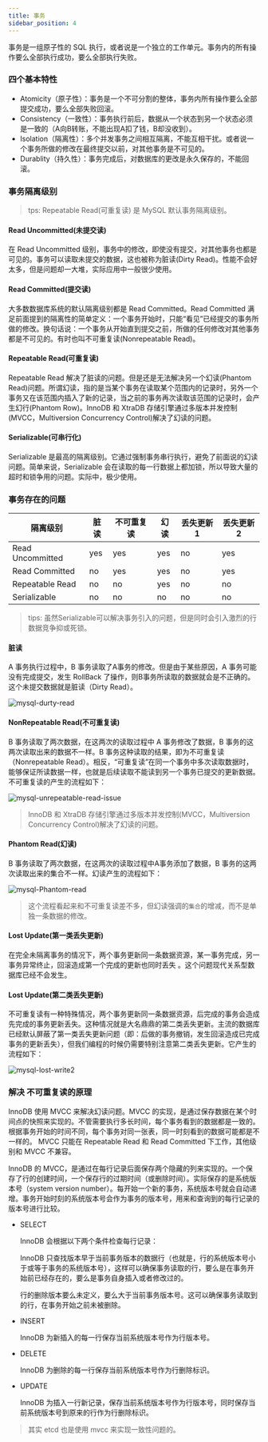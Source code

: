 ```yaml
---
title: 事务
sidebar_position: 4
---
```



事务是一组原子性的 SQL 执行，或者说是一个独立的工作单元。事务内的所有操作要么全部执行成功，要么全部执行失败。


### 四个基本特性

- Atomicity（原子性）：事务是一个不可分割的整体，事务内所有操作要么全部提交成功，要么全部失败回滚。
- Consistency（一致性）：事务执行前后，数据从一个状态到另一个状态必须是一致的（A向B转账，不能出现A扣了钱，B却没收到）。
- Isolation（隔离性）：多个并发事务之间相互隔离，不能互相干扰。或者说一个事务所做的修改在最终提交以前，对其他事务是不可见的。
- Durablity（持久性）：事务完成后，对数据库的更改是永久保存的，不能回滚。



### 事务隔离级别


> tps: Repeatable Read(可重复读) 是 MySQL 默认事务隔离级别。

#### Read Uncommitted(未提交读)

在 Read Uncommitted 级别，事务中的修改，即使没有提交，对其他事务也都是可见的。事务可以读取未提交的数据，这也被称为脏读(Dirty Read)。性能不会好太多，但是问题却一大堆，实际应用中一般很少使用。

#### Read Committed(提交读)

大多数数据库系统的默认隔离级别都是 Read Committed。Read Committed 满足前面提到的隔离性的简单定义：一个事务开始时，只能“看见”已经提交的事务所做的修改。换句话说：一个事务从开始直到提交之前，所做的任何修改对其他事务都是不可见的。有时也叫不可重复读(Nonrepeatable Read)。


#### Repeatable Read(可重复读)

Repeatable Read 解决了脏读的问题。但是还是无法解决另一个幻读(Phantom Read)问题。所谓幻读，指的是当某个事务在读取某个范围内的记录时，另外一个事务又在该范围内插入了新的记录，当之前的事务再次读取该范围的记录时，会产生幻行(Phantom Row)。InnoDB 和 XtraDB 存储引擎通过多版本并发控制(MVCC，Multiversion Concurrency Control)解决了幻读的问题。


#### Serializable(可串行化)

Serializable 是最高的隔离级别。它通过强制事务串行执行，避免了前面说的幻读问题。简单来说，Serializable 会在读取的每一行数据上都加锁，所以导致大量的超时和锁争用的问题。实际中，极少使用。




### 事务存在的问题


|隔离级别|脏读|不可重复读|幻读|丢失更新1|丢失更新2|
|-|-|-|-|-|-|
|Read Uncommitted|yes|yes|yes|no|yes|
|Read Committed|no|yes|yes|no|yes|
|Repeatable Read|no|no|yes|no|no|
|Serializable|no|no|no|no|no|


> tips: 虽然Serializable可以解决事务引入的问题，但是同时会引入激烈的行数据竞争抑或死锁。


#### 脏读

A 事务执行过程中，B 事务读取了A事务的修改。但是由于某些原因，A 事务可能没有完成提交，发生 RollBack 了操作，则B事务所读取的数据就会是不正确的。这个未提交数据就是脏读（Dirty Read）。


![mysql-durty-read](/images/mysql-durty-read.png)




#### NonRepeatable Read(不可重复读)

B 事务读取了两次数据，在这两次的读取过程中 A 事务修改了数据，B 事务的这两次读取出来的数据不一样。B 事务这种读取的结果，即为不可重复读（Nonrepeatable Read）。相反，“可重复读”在同一个事务中多次读取数据时，能够保证所读数据一样，也就是后续读取不能读到另一个事务已提交的更新数据。不可重复读的产生的流程如下：

![mysql-unrepeatable-read-issue](/images/mysql-unrepeatable-read-issue.png)


> InnoDB 和 XtraDB 存储引擎通过多版本并发控制(MVCC，Multiversion Concurrency Control)解决了幻读的问题。


#### Phantom Read(幻读)

B 事务读取了两次数据，在这两次的读取过程中A事务添加了数据，B 事务的这两次读取出来的集合不一样。幻读产生的流程如下：

![mysql-Phantom-read](/images/mysql-Phantom-read.png)

> 这个流程看起来和不可重复读差不多，但幻读强调的`集合`的增减，而不是单独一条数据的修改。






####  Lost Update(第一类丢失更新)

在完全未隔离事务的情况下，两个事务更新同一条数据资源，某一事务完成，另一事务异常终止，回滚造成第一个完成的更新也同时丢失 。这个问题现代关系型数据库已经不会发生。


#### Lost Update(第二类丢失更新)

不可重复读有一种特殊情况，两个事务更新同一条数据资源，后完成的事务会造成先完成的事务更新丢失。这种情况就是大名鼎鼎的第二类丢失更新。主流的数据库已经默认屏蔽了第一类丢失更新问题（即：后做的事务撤销，发生回滚造成已完成事务的更新丢失），但我们编程的时候仍需要特别注意第二类丢失更新。它产生的流程如下：


![mysql-lost-write2](/images/mysql-lost-write2.png)






### 解决 不可重复读的原理



InnoDB 使用 MVCC 来解决幻读问题。MVCC 的实现，是通过保存数据在某个时间点的快照来实现的。不管需要执行多长时间，每个事务看到的数据都是一致的。根据事务开始的时间不同，每个事务对同一张表，同一时刻看到的数据可能都是不一样的。 MVCC 只能在 Repeatable Read 和 Read Committed 下工作，其他级别和 MVCC 不兼容。

InnoDB 的 MVCC，是通过在每行记录后面保存两个隐藏的列来实现的。一个保存了行的创建时间，一个保存行的过期时间（或删除时间）。实际保存的是系统版本号（system version number）。每开始一个新的事务，系统版本号就会自动递增。事务开始时刻的系统版本号会作为事务的版本号，用来和查询到的每行记录的版本号进行比较。

- SELECT

    InnoDB 会根据以下两个条件检查每行记录：

    InnoDB 只查找版本早于当前事务版本的数据行（也就是，行的系统版本号小于或等于事务的系统版本号），这样可以确保事务读取的行，要么是在事务开始前已经存在的，要么是事务自身插入或者修改过的。

    行的删除版本要么未定义，要么大于当前事务版本号。这可以确保事务读取到的行，在事务开始之前未被删除。

- INSERT

    InnoDB 为新插入的每一行保存当前系统版本号作为行版本号。
- DELETE

    InnoDB 为删除的每一行保存当前系统版本号作为行删除标识。
- UPDATE

    InnoDB 为插入一行新记录，保存当前系统版本号作为行版本号，同时保存当前系统版本号到原来的行作为行删除标识。



> 其实 etcd 也是使用 mvcc 来实现一致性问题的。


















